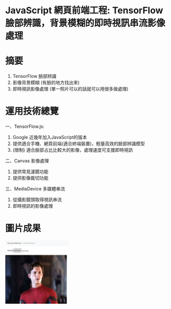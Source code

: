 # JavaScript 網頁前端工程: TensorFlow 臉部辨識，背景模糊的即時視訊串流影像處理

# 摘要
1. TensorFlow 臉部辨識
2. 影像背景模糊 (有臉的地方找出來)
3. 即時視訊影像處理 (單一照片可以的話就可以用很多做處理)

# 運用技術總覽
一、TensorFlow.js:
1. Google 近幾年加入JavaScript的版本
2. 提供適合手機、網頁前端(適合終端裝置)，輕量高效的臉部辨識模型
3. (限制) 適合臉部占比比較大的影像，處理速度可支援即時視訊

二、Canvas 影像處理
1. 提供常見濾鏡功能
2. 提供影像裁切功能

三、MediaDevice 多媒體串流
1. 從攝影鏡頭取得視訊串流
2. 即時視訊的影像處理

# 圖片成果 
<img src="成果_image/上傳圖片，圖片背景模糊.png" width="200" height="200"/>
